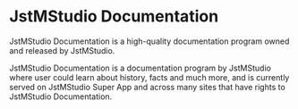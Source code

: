 <h1>JstMStudio Documentation</h1>
<p>JstMStudio Documentation is a high-quality documentation program owned and released by JstMStudio. </p>

<p>JstMStudio Documentation is a documentation program by JstMStudio where user could learn about history, facts and much more, and is currently served on JstMStudio Super App and across many sites that have rights to JstMStudio Documentation.</p>